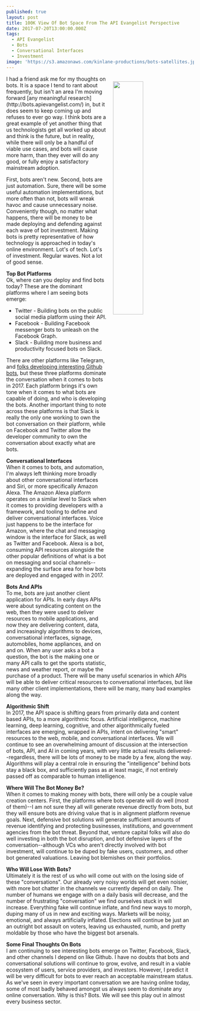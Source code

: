 ```yaml
---
published: true
layout: post
title: 100K View Of Bot Space From The API Evangelist Perspective
date: 2017-07-20T13:00:00.000Z
tags:
  - API Evangelist
  - Bots
  - Conversational Interfaces
  - Investment
image: 'https://s3.amazonaws.com/kinlane-productions/bots-satellites.jpg'
---
```

<p><img src="https://s3.amazonaws.com/kinlane-productions/bots-satellites.jpg" align="right" width="40%" style="padding: 15px" /></p>I had a friend ask me for my thoughts on bots. It is a space I tend to rant about frequently, but isn't an area I'm moving forward [any meaningful research](http://bots.apievangelist.com/) in, but it does seem to keep coming up and refuses to ever go way. I think bots are a great example of yet another thing that us technologists get all worked up about and think is the future, but in reality, while there will only be a handful of viable use cases, and bots will cause more harm, than they ever will do any good, or fully enjoy a satisfactory mainstream adoption.

First, bots aren't new. Second, bots are just automation. Sure, there will be some useful automation implementations, but more often than not, bots will wreak havoc and cause unnecessary noise. Conveniently though, no matter what happens, there will be money to be made deploying and defending against each wave of bot investment. Making bots is pretty representative of how technology is approached in today's online environment. Lot's of tech. Lot's of investment. Regular waves. Not a lot of good sense.

**Top Bot Platforms**<br />
Ok, where can you deploy and find bots today? These are the dominant platforms where I am seeing bots emerge:

- Twitter - Building bots on the public social media platform using their API.
- Facebook - Building Facebook messenger bots to unleash on the Facebook Graph.
- Slack - Building more business and productivity focused bots on Slack.

There are other platforms like Telegram, and [folks developing interesting Github bots](http://bots.apievangelist.com/2017/07/05/a-bot-that-does-useful-things-for-me/), but these three platforms dominate the conversation when it comes to bots in 2017. Each platform brings it's own tone when it comes to what bots are capable of doing, and who is developing the bots. Another important thing to note across these platforms is that Slack is really the only one working to own the bot conversation on their platform, while on Facebook and Twitter allow the developer community to own the conversation about exactly what are bots.

**Conversational Interfaces**<br />
When it comes to bots, and automation, I'm always left thinking more broadly about other conversational interfaces and Siri, or more specifically Amazon Alexa. The Amazon Alexa platform operates on a similar level to Slack when it comes to providing developers with a framework, and tooling to define and deliver conversational interfaces. Voice just happens to be the interface for Amazon, where the chat and messaging window is the interface for Slack, as well as Twitter and Facebook. Alexa is a bot, consuming API resources alongside the other popular definitions of what is a bot on messaging and social channels--expanding the surface area for how bots are deployed and engaged with in 2017.

**Bots And APIs**<br />
To me, bots are just another client application for APIs. In early days APIs were about syndicating content on the web, then they were used to deliver resources to mobile applications, and now they are delivering content, data, and increasingly algorithms to devices, conversational interfaces, signage, automobiles, home appliances, and on and on. When any user asks a bot a question, the bot is the making one or many API calls to get the sports statistic, news and weather report, or maybe the purchase of a product. There will be many useful scenarios in which APIs will be able to deliver critical resources to conversational interfaces, but like many other client implementations, there will be many, many bad examples along the way.

**Algorithmic Shift**<br />
In 2017, the API space is shifting gears from primarily data and content based APIs, to a more algorithmic focus. Artificial intelligence, machine learning, deep learning, cognitive, and other algorithmically fueled interfaces are emerging, wrapped in APIs, intent on delivering "smart" resources to the web, mobile, and conversational interfaces. We will continue to see an overwhelming amount of discussion at the intersection of bots, API, and AI in coming years, with very little actual results delivered--regardless, there will be lots of money to be made by a few, along the way. Algorithms will play a central role in ensuring the "intelligence" behind bots stay a black box, and sufficiently pass as at least magic, if not entirely passed off as comparable to human intelligence.

**Where Will The Bot Money Be?**<br />
When it comes to making money with bots, there will only be a couple value creation centers. First, the platforms where bots operate will do well (most of them)--I am not sure they all will generate revenue directly from bots, but they will ensure bots are driving value that is in alignment platform revenue goals. Next, defensive bot solutions will generate sufficient amounts of revenue identifying and protecting businesses, institutions, and government agencies from the bot threat. Beyond that, venture capital folks will also do well investing in both the bot disruption, and bot defensive layers of the conversation--although VCs who aren't directly involved with bot investment, will continue to be duped by fake users, customers, and other bot generated valuations. Leaving bot blemishes on their portfolios.

**Who Will Lose With Bots?**<br />
Ultimately it is the rest of us who will come out with on the losing side of these "conversations". Our already very noisy worlds will get even noisier, with more bot chatter in the channels we currently depend on daily. The number of humans we engage with on a daily basis will decrease, and the number of frustrating "conversation" we find ourselves stuck in will increase. Everything fake will continue inflate, and find new ways to morph, duping many of us in new and exciting ways. Markets will be noisy, emotional, and always artificially inflated. Elections will continue be just an an outright bot assault on voters, leaving us exhausted, numb, and pretty moldable by those who have the biggest bot arsenals.

**Some Final Thoughts On Bots**<br />
I am continuing to see interesting bots emerge on Twitter, Facebook, Slack, and other channels I depend on like Github. I have no doubts that bots and conversational solutions will continue to grow, evolve, and result in a viable ecosystem of users, service providers, and investors. However, I predict it will be very difficult for bots to ever reach an acceptable mainstream status. As we've seen in every important conversation we are having online today, some of most badly behaved amongst us always seem to dominate any online conversation. Why is this? Bots. We will see this play out in almost every business sector.

